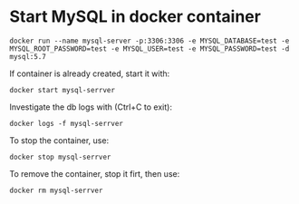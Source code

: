 # Start MySQL in docker container

```shell script
docker run --name mysql-server -p:3306:3306 -e MYSQL_DATABASE=test -e MYSQL_ROOT_PASSWORD=test -e MYSQL_USER=test -e MYSQL_PASSWORD=test -d mysql:5.7
```

If container is already created, start it with:

```shell script
docker start mysql-serrver
```

Investigate the db logs with (Ctrl+C to exit):

```shell script
docker logs -f mysql-serrver
```

To stop the container, use:

```shell script
docker stop mysql-serrver
```

To remove the container, stop it firt, then use:

```shell script
docker rm mysql-serrver
```

